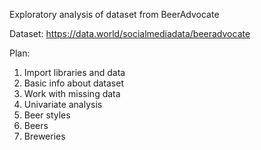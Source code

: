 Exploratory analysis of dataset from BeerAdvocate

Dataset: https://data.world/socialmediadata/beeradvocate


Plan:
1. Import libraries and data
2. Basic info about dataset
3. Work with missing data
4. Univariate analysis
5. Beer styles
6. Beers
7. Breweries

